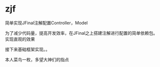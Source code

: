 # zjf
简单实现JFinal注解配置Controller，Model 

为了减少代码量，提高开发效率，在JFinal之上搭建注解进行配置的简单依赖包。 实现直观的效果

接下来基础框架实现。。

本人菜鸟一枚，多望大神们的指点
